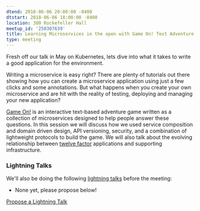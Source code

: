 ```yaml
---
dtend: 2018-06-06 20:00:00 -0400
dtstart: 2018-06-06 18:00:00 -0400
location: 300 Rockefeller Hall
meetup_id: '250307639'
title: Learning Microservices in the open with Game On! Text Adventure
type: meeting
---
```


Fresh off our talk in May on Kubernetes, lets dive into what it takes
to write a good application for the environment.

Writing a microservice is easy right? There are plenty of tutorials
out there showing how you can create a microservice application using
just a few clicks and some annotations. But what happens when you
create your own microservice and are hit with the reality of testing,
deploying and managing your new application?

[Game On!](https://legacy.gitbook.com/book/gameontext/gameon-gitbook/details) is
an interactive text-based adventure game written as a collection of
microservices designed to help people answer these questions. In this
session we will discuss how we used service composition and domain
driven design, API versioning, security, and a combination of
lightweight protocols to build the game. We will also talk about the
evolving relationship between [twelve factor](https://12factor.net/)
applications and supporting infrastructure.

### Lightning Talks ###

We'll also be doing the
following [lightning talks](/lightning-talks.html) before the meeting:

* None yet, please propose below!

<a class="btn btn-default btn-hvopen"
  href="https://goo.gl/forms/MhJegBO3Tir7SlHf1" role="button">Propose
  a Lightning Talk</a>